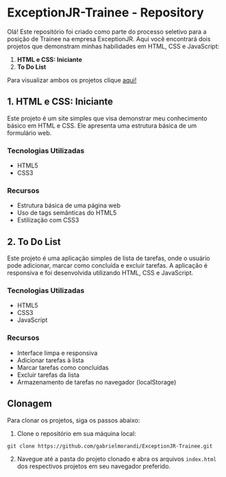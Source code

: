 # ExceptionJR-Trainee - Repository

Olá! Este repositório foi criado como parte do processo seletivo para a posição de Trainee na empresa ExceptionJR. Aqui você encontrará dois projetos que demonstram minhas habilidades em HTML, CSS e JavaScript:

1. **HTML e CSS: Iniciante**
2. **To Do List**

Para visualizar ambos os projetos clique [aqui!](https://gabrielmorandi.github.io/ExceptionJR-Trainee/)

## 1. HTML e CSS: Iniciante

Este projeto é um site simples que visa demonstrar meu conhecimento básico em HTML e CSS. Ele apresenta uma estrutura básica de um formulário web.

### Tecnologias Utilizadas
- HTML5
- CSS3

### Recursos
- Estrutura básica de uma página web
- Uso de tags semânticas do HTML5
- Estilização com CSS3

## 2. To Do List

Este projeto é uma aplicação simples de lista de tarefas, onde o usuário pode adicionar, marcar como concluída e excluir tarefas. A aplicação é responsiva e foi desenvolvida utilizando HTML, CSS e JavaScript.

### Tecnologias Utilizadas
- HTML5
- CSS3
- JavaScript

### Recursos
- Interface limpa e responsiva
- Adicionar tarefas à lista
- Marcar tarefas como concluídas
- Excluir tarefas da lista
- Armazenamento de tarefas no navegador (localStorage)

## Clonagem

Para clonar os projetos, siga os passos abaixo:

1. Clone o repositório em sua máquina local:

```
git clone https://github.com/gabrielmorandi/ExceptionJR-Trainee.git
```

2. Navegue até a pasta do projeto clonado e abra os arquivos `index.html` dos respectivos projetos em seu navegador preferido.

